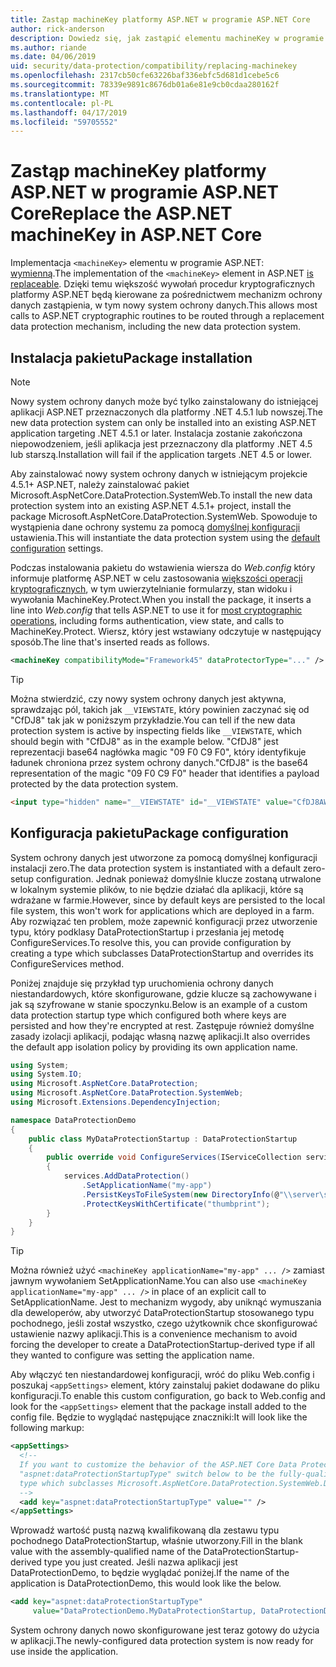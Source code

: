 ```yaml
---
title: Zastąp machineKey platformy ASP.NET w programie ASP.NET Core
author: rick-anderson
description: Dowiedz się, jak zastąpić elementu machineKey w programie ASP.NET, aby zezwolić na korzystanie z systemu ochrony danych na nowe i bardziej bezpieczne.
ms.author: riande
ms.date: 04/06/2019
uid: security/data-protection/compatibility/replacing-machinekey
ms.openlocfilehash: 2317cb50cfe63226baf336ebfc5d681d1cebe5c6
ms.sourcegitcommit: 78339e9891c8676db01a6e81e9cb0cdaa280162f
ms.translationtype: MT
ms.contentlocale: pl-PL
ms.lasthandoff: 04/17/2019
ms.locfileid: "59705552"
---
```

# <a name="replace-the-aspnet-machinekey-in-aspnet-core"></a><span data-ttu-id="0b3c9-103">Zastąp machineKey platformy ASP.NET w programie ASP.NET Core</span><span class="sxs-lookup"><span data-stu-id="0b3c9-103">Replace the ASP.NET machineKey in ASP.NET Core</span></span>

<a name="compatibility-replacing-machinekey"></a>

<span data-ttu-id="0b3c9-104">Implementacja `<machineKey>` elementu w programie ASP.NET: [wymienną](https://blogs.msdn.microsoft.com/webdev/2012/10/23/cryptographic-improvements-in-asp-net-4-5-pt-2/).</span><span class="sxs-lookup"><span data-stu-id="0b3c9-104">The implementation of the `<machineKey>` element in ASP.NET [is replaceable](https://blogs.msdn.microsoft.com/webdev/2012/10/23/cryptographic-improvements-in-asp-net-4-5-pt-2/).</span></span> <span data-ttu-id="0b3c9-105">Dzięki temu większość wywołań procedur kryptograficznych platformy ASP.NET będą kierowane za pośrednictwem mechanizm ochrony danych zastąpienia, w tym nowy system ochrony danych.</span><span class="sxs-lookup"><span data-stu-id="0b3c9-105">This allows most calls to ASP.NET cryptographic routines to be routed through a replacement data protection mechanism, including the new data protection system.</span></span>

## <a name="package-installation"></a><span data-ttu-id="0b3c9-106">Instalacja pakietu</span><span class="sxs-lookup"><span data-stu-id="0b3c9-106">Package installation</span></span>

> [!NOTE]
> <span data-ttu-id="0b3c9-107">Nowy system ochrony danych może być tylko zainstalowany do istniejącej aplikacji ASP.NET przeznaczonych dla platformy .NET 4.5.1 lub nowszej.</span><span class="sxs-lookup"><span data-stu-id="0b3c9-107">The new data protection system can only be installed into an existing ASP.NET application targeting .NET 4.5.1 or later.</span></span> <span data-ttu-id="0b3c9-108">Instalacja zostanie zakończona niepowodzeniem, jeśli aplikacja jest przeznaczony dla platformy .NET 4.5 lub starszą.</span><span class="sxs-lookup"><span data-stu-id="0b3c9-108">Installation will fail if the application targets .NET 4.5 or lower.</span></span>

<span data-ttu-id="0b3c9-109">Aby zainstalować nowy system ochrony danych w istniejącym projekcie 4.5.1+ ASP.NET, należy zainstalować pakiet Microsoft.AspNetCore.DataProtection.SystemWeb.</span><span class="sxs-lookup"><span data-stu-id="0b3c9-109">To install the new data protection system into an existing ASP.NET 4.5.1+ project, install the package Microsoft.AspNetCore.DataProtection.SystemWeb.</span></span> <span data-ttu-id="0b3c9-110">Spowoduje to wystąpienia dane ochrony systemu za pomocą [domyślnej konfiguracji](xref:security/data-protection/configuration/default-settings) ustawienia.</span><span class="sxs-lookup"><span data-stu-id="0b3c9-110">This will instantiate the data protection system using the [default configuration](xref:security/data-protection/configuration/default-settings) settings.</span></span>

<span data-ttu-id="0b3c9-111">Podczas instalowania pakietu do wstawienia wiersza do *Web.config* który informuje platformę ASP.NET w celu zastosowania [większości operacji kryptograficznych](https://blogs.msdn.microsoft.com/webdev/2012/10/23/cryptographic-improvements-in-asp-net-4-5-pt-2/), w tym uwierzytelnianie formularzy, stan widoku i wywołania MachineKey.Protect.</span><span class="sxs-lookup"><span data-stu-id="0b3c9-111">When you install the package, it inserts a line into *Web.config* that tells ASP.NET to use it for [most cryptographic operations](https://blogs.msdn.microsoft.com/webdev/2012/10/23/cryptographic-improvements-in-asp-net-4-5-pt-2/), including forms authentication, view state, and calls to MachineKey.Protect.</span></span> <span data-ttu-id="0b3c9-112">Wiersz, który jest wstawiany odczytuje w następujący sposób.</span><span class="sxs-lookup"><span data-stu-id="0b3c9-112">The line that's inserted reads as follows.</span></span>

```xml
<machineKey compatibilityMode="Framework45" dataProtectorType="..." />
```

>[!TIP]
> <span data-ttu-id="0b3c9-113">Można stwierdzić, czy nowy system ochrony danych jest aktywna, sprawdzając pól, takich jak `__VIEWSTATE`, który powinien zaczynać się od "CfDJ8" tak jak w poniższym przykładzie.</span><span class="sxs-lookup"><span data-stu-id="0b3c9-113">You can tell if the new data protection system is active by inspecting fields like `__VIEWSTATE`, which should begin with "CfDJ8" as in the example below.</span></span> <span data-ttu-id="0b3c9-114">"CfDJ8" jest reprezentacji base64 nagłówka magic "09 F0 C9 F0", który identyfikuje ładunek chroniona przez system ochrony danych.</span><span class="sxs-lookup"><span data-stu-id="0b3c9-114">"CfDJ8" is the base64 representation of the magic "09 F0 C9 F0" header that identifies a payload protected by the data protection system.</span></span>

```html
<input type="hidden" name="__VIEWSTATE" id="__VIEWSTATE" value="CfDJ8AWPr2EQPTBGs3L2GCZOpk...">
```

## <a name="package-configuration"></a><span data-ttu-id="0b3c9-115">Konfiguracja pakietu</span><span class="sxs-lookup"><span data-stu-id="0b3c9-115">Package configuration</span></span>

<span data-ttu-id="0b3c9-116">System ochrony danych jest utworzone za pomocą domyślnej konfiguracji instalacji zero.</span><span class="sxs-lookup"><span data-stu-id="0b3c9-116">The data protection system is instantiated with a default zero-setup configuration.</span></span> <span data-ttu-id="0b3c9-117">Jednak ponieważ domyślnie klucze zostaną utrwalone w lokalnym systemie plików, to nie będzie działać dla aplikacji, które są wdrażane w farmie.</span><span class="sxs-lookup"><span data-stu-id="0b3c9-117">However, since by default keys are persisted to the local file system, this won't work for applications which are deployed in a farm.</span></span> <span data-ttu-id="0b3c9-118">Aby rozwiązać ten problem, może zapewnić konfiguracji przez utworzenie typu, który podklasy DataProtectionStartup i przesłania jej metodę ConfigureServices.</span><span class="sxs-lookup"><span data-stu-id="0b3c9-118">To resolve this, you can provide configuration by creating a type which subclasses DataProtectionStartup and overrides its ConfigureServices method.</span></span>

<span data-ttu-id="0b3c9-119">Poniżej znajduje się przykład typ uruchomienia ochrony danych niestandardowych, które skonfigurowane, gdzie klucze są zachowywane i jak są szyfrowane w stanie spoczynku.</span><span class="sxs-lookup"><span data-stu-id="0b3c9-119">Below is an example of a custom data protection startup type which configured both where keys are persisted and how they're encrypted at rest.</span></span> <span data-ttu-id="0b3c9-120">Zastępuje również domyślne zasady izolacji aplikacji, podając własną nazwę aplikacji.</span><span class="sxs-lookup"><span data-stu-id="0b3c9-120">It also overrides the default app isolation policy by providing its own application name.</span></span>

```csharp
using System;
using System.IO;
using Microsoft.AspNetCore.DataProtection;
using Microsoft.AspNetCore.DataProtection.SystemWeb;
using Microsoft.Extensions.DependencyInjection;

namespace DataProtectionDemo
{
    public class MyDataProtectionStartup : DataProtectionStartup
    {
        public override void ConfigureServices(IServiceCollection services)
        {
            services.AddDataProtection()
                .SetApplicationName("my-app")
                .PersistKeysToFileSystem(new DirectoryInfo(@"\\server\share\myapp-keys\"))
                .ProtectKeysWithCertificate("thumbprint");
        }
    }
}
```

>[!TIP]
> <span data-ttu-id="0b3c9-121">Można również użyć `<machineKey applicationName="my-app" ... />` zamiast jawnym wywołaniem SetApplicationName.</span><span class="sxs-lookup"><span data-stu-id="0b3c9-121">You can also use `<machineKey applicationName="my-app" ... />` in place of an explicit call to SetApplicationName.</span></span> <span data-ttu-id="0b3c9-122">Jest to mechanizm wygody, aby uniknąć wymuszania dla deweloperów, aby utworzyć DataProtectionStartup stosowanego typu pochodnego, jeśli został wszystko, czego użytkownik chce skonfigurować ustawienie nazwy aplikacji.</span><span class="sxs-lookup"><span data-stu-id="0b3c9-122">This is a convenience mechanism to avoid forcing the developer to create a DataProtectionStartup-derived type if all they wanted to configure was setting the application name.</span></span>

<span data-ttu-id="0b3c9-123">Aby włączyć ten niestandardowej konfiguracji, wróć do pliku Web.config i poszukaj `<appSettings>` element, który zainstaluj pakiet dodawane do pliku konfiguracji.</span><span class="sxs-lookup"><span data-stu-id="0b3c9-123">To enable this custom configuration, go back to Web.config and look for the `<appSettings>` element that the package install added to the config file.</span></span> <span data-ttu-id="0b3c9-124">Będzie to wyglądać następujące znaczniki:</span><span class="sxs-lookup"><span data-stu-id="0b3c9-124">It will look like the following markup:</span></span>

```xml
<appSettings>
  <!--
  If you want to customize the behavior of the ASP.NET Core Data Protection stack, set the
  "aspnet:dataProtectionStartupType" switch below to be the fully-qualified name of a
  type which subclasses Microsoft.AspNetCore.DataProtection.SystemWeb.DataProtectionStartup.
  -->
  <add key="aspnet:dataProtectionStartupType" value="" />
</appSettings>
```

<span data-ttu-id="0b3c9-125">Wprowadź wartość pustą nazwą kwalifikowaną dla zestawu typu pochodnego DataProtectionStartup, właśnie utworzony.</span><span class="sxs-lookup"><span data-stu-id="0b3c9-125">Fill in the blank value with the assembly-qualified name of the DataProtectionStartup-derived type you just created.</span></span> <span data-ttu-id="0b3c9-126">Jeśli nazwa aplikacji jest DataProtectionDemo, to będzie wyglądać poniżej.</span><span class="sxs-lookup"><span data-stu-id="0b3c9-126">If the name of the application is DataProtectionDemo, this would look like the below.</span></span>

```xml
<add key="aspnet:dataProtectionStartupType"
     value="DataProtectionDemo.MyDataProtectionStartup, DataProtectionDemo" />
```

<span data-ttu-id="0b3c9-127">System ochrony danych nowo skonfigurowane jest teraz gotowy do użycia w aplikacji.</span><span class="sxs-lookup"><span data-stu-id="0b3c9-127">The newly-configured data protection system is now ready for use inside the application.</span></span>

